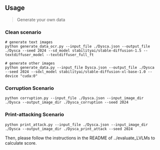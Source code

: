## Usage
> Generate your own data

### Clean scenario

```
# generate text images
python generate_data_ocr.py --input_file ./Dysca.json --output_file ./Dysca --seed 2024 --sd_model stabilityai/stable-diffusion-1.5 --textdiffuser_model --textdiffuser_full_ft

# generate other images
python generate_data.py --input_file Dysca.json --output_file ./Dysca --seed 2024 --sdxl_model stabilityai/stable-diffusion-xl-base-1.0 --device "cuda:0" 
```

### Corruption Scenario

```
python corruption.py --input_file ./Dysca.json --input_image_dir ./Dysca --output_image_dir ./Dysca_corruption --seed 2024
```

### Print-attacking Scenario

```
python print_attack.py --input_file ./Dysca.json --input_image_dir ./Dysca --output_image_dir ./Dysca_print_attack --seed 2024
```

Then, please follow the instructions in the README of ../evaluate_LVLMs to calculate score.

